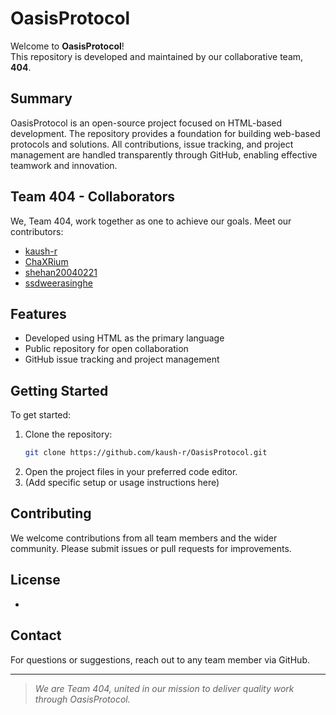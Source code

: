 # OasisProtocol

Welcome to **OasisProtocol**!  
This repository is developed and maintained by our collaborative team, **404**.

## Summary

OasisProtocol is an open-source project focused on HTML-based development. The repository provides a foundation for building web-based protocols and solutions. All contributions, issue tracking, and project management are handled transparently through GitHub, enabling effective teamwork and innovation.

## Team 404 - Collaborators

We, Team 404, work together as one to achieve our goals. Meet our contributors:

- [kaush-r](https://github.com/kaush-r)
- [ChaXRium](https://github.com/ChaXRium) 
- [shehan20040221](https://github.com/shehan20040221)
- [ssdweerasinghe](https://github.com/ssdweerasinghe)

## Features

- Developed using HTML as the primary language
- Public repository for open collaboration
- GitHub issue tracking and project management

## Getting Started

To get started:

1. Clone the repository:
   ```bash
   git clone https://github.com/kaush-r/OasisProtocol.git
   ```
2. Open the project files in your preferred code editor.
3. (Add specific setup or usage instructions here)

## Contributing

We welcome contributions from all team members and the wider community. Please submit issues or pull requests for improvements.

## License

-

## Contact

For questions or suggestions, reach out to any team member via GitHub.

---

> _We are Team 404, united in our mission to deliver quality work through OasisProtocol._
